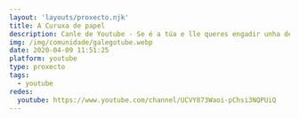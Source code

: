 ```yaml
---
layout: 'layouts/proxecto.njk'
title: A Curuxa de papel
description: Canle de Youtube - Se é a túa e lle queres engadir unha descripción e etiquetas, ponte en contacto con nós.
img: /img/comunidade/galegotube.webp
date: 2020-04-09 11:51:25
platform: youtube
type: proxecto
tags:
  - youtube
redes:
  youtube: https://www.youtube.com/channel/UCVY873Waoi-pChsi3NQPUiQ
---
```


